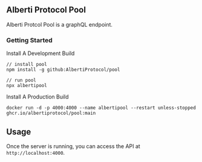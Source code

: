 ## Alberti Protocol Pool

Alberti Protcol Pool is a graphQL endpoint.

### Getting Started

Install A Development Build 

```
// install pool
npm install -g github:AlbertiProtocol/pool

// run pool
npx albertipool
```

Install A Production Build 

```
docker run -d -p 4000:4000 --name albertipool --restart unless-stopped ghcr.io/albertiprotocol/pool:main
```
 
## Usage

Once the server is running, you can access the API at `http://localhost:4000`.
